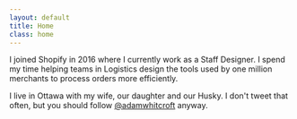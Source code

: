 ```yaml
---
layout: default
title: Home
class: home
---
```


I joined Shopify in 2016 where I currently work as a Staff Designer. I spend my time helping teams in Logistics design the tools used by <span class="highlight">one million merchants</span> to process orders more efficiently.

I live in Ottawa with my wife, our daughter and our Husky. I don't tweet that often, but you should follow [@adamwhitcroft](https://twitter.com/AdamWhitcroft) anyway.
